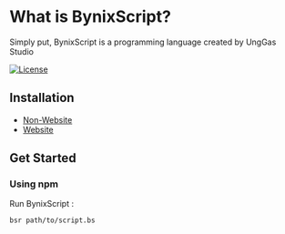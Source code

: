 # What is BynixScript?
Simply put, BynixScript is a programming language created by UngGas Studio

[![License](https://img.shields.io/badge/license-MIT-green)](LICENSE)

## Installation
- [Non-Website](https://github.com/UngGasStudio/BynixScript/blob/secret/non-website.md)
- [Website](https://github.com/UngGasStudio/BynixScript/blob/secret/website.md)
## Get Started
### Using npm
Run BynixScript :
```
bsr path/to/script.bs
```

